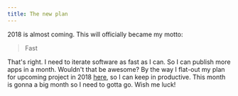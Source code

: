 ```yaml
---
title: The new plan
---
```


2018 is almost coming. This will officially became my motto:

> Fast

That's right. I need to iterate software as fast as I can. So I can publish more apps in a month. Wouldn't that be awesome? By the way I flat-out my plan for upcoming project in 2018 [here](/expertise/), so I can keep in productive. This month is gonna a big month so I need to gotta go. Wish me luck!
